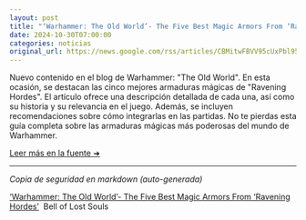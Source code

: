 ```yaml
---
layout: post
title: "‘Warhammer: The Old World’- The Five Best Magic Armors From ‘Ravening Hordes’ - Bell of Lost Souls"
date: 2024-10-30T07:00:00
categories: noticias
original_url: https://news.google.com/rss/articles/CBMitwFBVV95cUxPbl95T1luTkl3bnhBekJ2TF9OWGRtTDltdVo0MWdpRWFfRU1xNEZnTUkzVjlwYzBhbWlaRW82c1BUcjV4cmJUdGRUWnBPLXBJT1Z6RHVVdzJEQjl4T2I4OHdlT19sWDRVYkZYQWdEUm42MGtwbEVXc1c3Q2RnWGtWdkFXQ2Fuam42ZTk2bzJxcVJTMXM0Z2g4OXUxdXlYYjlwZlNoeEZYN2Q4S0NiQ2NHVGxpeVNYQk0?oc=5
---
```


Nuevo contenido en el blog de Warhammer: "The Old World". En esta ocasión, se destacan las cinco mejores armaduras mágicas de "Ravening Hordes". El artículo ofrece una descripción detallada de cada una, así como su historia y su relevancia en el juego. Además, se incluyen recomendaciones sobre cómo integrarlas en las partidas. No te pierdas esta guía completa sobre las armaduras mágicas más poderosas del mundo de Warhammer.

[Leer más en la fuente ➜](https://news.google.com/rss/articles/CBMitwFBVV95cUxPbl95T1luTkl3bnhBekJ2TF9OWGRtTDltdVo0MWdpRWFfRU1xNEZnTUkzVjlwYzBhbWlaRW82c1BUcjV4cmJUdGRUWnBPLXBJT1Z6RHVVdzJEQjl4T2I4OHdlT19sWDRVYkZYQWdEUm42MGtwbEVXc1c3Q2RnWGtWdkFXQ2Fuam42ZTk2bzJxcVJTMXM0Z2g4OXUxdXlYYjlwZlNoeEZYN2Q4S0NiQ2NHVGxpeVNYQk0?oc=5)

---
*Copia de seguridad en markdown (auto-generada)*

[‘Warhammer: The Old World’- The Five Best Magic Armors From ‘Ravening Hordes’](https://news.google.com/rss/articles/CBMitwFBVV95cUxPbl95T1luTkl3bnhBekJ2TF9OWGRtTDltdVo0MWdpRWFfRU1xNEZnTUkzVjlwYzBhbWlaRW82c1BUcjV4cmJUdGRUWnBPLXBJT1Z6RHVVdzJEQjl4T2I4OHdlT19sWDRVYkZYQWdEUm42MGtwbEVXc1c3Q2RnWGtWdkFXQ2Fuam42ZTk2bzJxcVJTMXM0Z2g4OXUxdXlYYjlwZlNoeEZYN2Q4S0NiQ2NHVGxpeVNYQk0?oc=5)  Bell of Lost Souls
